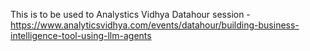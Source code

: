 This is to be used to Analystics Vidhya Datahour session - https://www.analyticsvidhya.com/events/datahour/building-business-intelligence-tool-using-llm-agents
